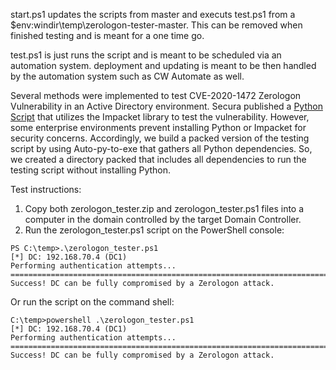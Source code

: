 start.ps1 updates the scripts from master and executs test.ps1 from a $env:windir\temp\zerologon-tester-master. This can be removed when finished testing and is meant for a one time go.

test.ps1 is just runs the script and is meant to be scheduled via an automation system. deployment and updating is meant to be then handled by the automation system such as CW Automate as well.

Several methods were implemented to test CVE-2020-1472 Zerologon Vulnerability in an Active Directory environment. Secura published a [Python Script](https://github.com/SecuraBV/CVE-2020-1472) that utilizes the Impacket library to test the vulnerability. However, some enterprise environments prevent installing Python or Impacket for security concerns. Accordingly, we build a packed version of the testing script by using Auto-py-to-exe that gathers all Python dependencies. So, we created a directory packed that includes all dependencies to run the testing script without installing Python.

Test instructions:
1) Copy both zerologon_tester.zip and zerologon_tester.ps1 files into a computer in the domain controlled by the target Domain Controller.
2) Run the zerologon_tester.ps1 script on the PowerShell console:
```
PS C:\temp>.\zerologon_tester.ps1
[*] DC: 192.168.70.4 (DC1)
Performing authentication attempts...
============================================================================================
Success! DC can be fully compromised by a Zerologon attack.
```

Or run the script on the command shell:

```
C:\temp>powershell .\zerologon_tester.ps1
[*] DC: 192.168.70.4 (DC1)
Performing authentication attempts...
=========================================================================
Success! DC can be fully compromised by a Zerologon attack.
```
